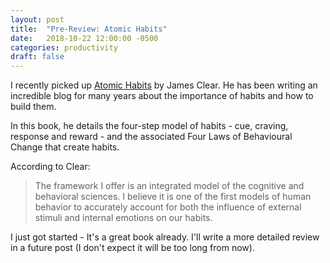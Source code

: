 ```yaml
---
layout: post
title:  "Pre-Review: Atomic Habits"
date:   2018-10-22 12:00:00 -0500
categories: productivity
draft: false
---
```


I recently picked up [Atomic Habits](http://www.atomichabits.com) by James Clear. He has been writing an incredible blog for many years about the importance of habits and how to build them. 

In this book, he details the four-step model of habits - cue, craving, response and reward - and the associated Four Laws of Behavioural Change that create habits.

According to Clear:

> The framework I offer is an integrated model of the cognitive and behavioral sciences. I believe it is one of the first models of human behavior to accurately account for both the influence of external stimuli and internal emotions on our habits.

I just got started - It's a great book already. I'll write a more detailed review in a future post (I don't expect it will be too long from now).